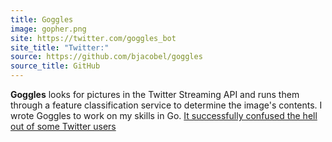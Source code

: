 ```yaml
---
title: Goggles
image: gopher.png
site: https://twitter.com/goggles_bot
site_title: "Twitter:"
source: https://github.com/bjacobel/goggles
source_title: GitHub
---
```


**Goggles** looks for pictures in the Twitter Streaming API and runs them through a feature classification service to determine the image's contents. I wrote Goggles to work on my skills in Go. [It successfully confused the hell out of some Twitter users](https://twitter.com/goggles_bot/status/631466889605218304)
